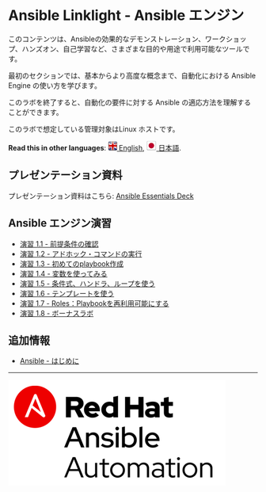# Ansible Linklight - Ansible エンジン

このコンテンツは、Ansibleの効果的なデモンストレーション、ワークショップ、ハンズオン、自己学習など、さまざまな目的や用途で利用可能なツールです。

最初のセクションでは、基本からより高度な概念まで、自動化における Ansible Engine の使い方を学びます。

このラボを終了すると、自動化の要件に対する Ansible の適応方法を理解することができます。

このラボで想定している管理対象はLinux ホストです。

**Read this in other languages**: [![uk](../../images/uk.png) English](README.md),  [![uk](../../images/japan.png) 日本語](README.ja.md).

## プレゼンテーション資料

プレゼンテーション資料はこちら:
[Ansible Essentials Deck](../../decks/ansible-technical.pdf)

## Ansible エンジン演習

 - [演習 1.1 - 前提条件の確認](1-adhoc/README.ja.md)
 - [演習 1.2 - アドホック・コマンドの実行](1-adhoc/README.ja.md)
 - [演習 1.3 - 初めてのplaybook作成](2-playbook/README.ja.md)
 - [演習 1.4 - 変数を使ってみる](3-variables/README.ja.md)
 - [演習 1.5 - 条件式、ハンドラ、ループを使う](3-variables/README.ja.md)
 - [演習 1.6 - テンプレートを使う](4-runplaybook/README.ja.md)
 - [演習 1.7 - Roles：Playbookを再利用可能にする](5-role/README.ja.md)
 - [演習 1.8 - ボーナスラボ](5-role/README.ja.md)

## 追加情報
 - [Ansible - はじめに](http://docs.ansible.com/ansible/latest/intro_getting_started.html)

---
![Red Hat Ansible Automation](../../images/rh-ansible-automation.png)
